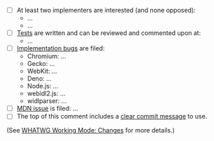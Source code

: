 <!--
Thank you for contributing to the Web IDL Standard! Please describe the change you are making and complete the checklist below if your change is not editorial.

When you submit this PR, and each time you edit this comment (including checking a checkbox through the UI!), PR Preview will run and update it. As such make any edits in one go and only after PR Preview has run.

If you think your PR is ready to land, please double-check that the build is passing and the checklist is complete before pinging.
-->

- [ ] At least two implementers are interested (and none opposed):
   * …
   * …
- [ ] [Tests](https://github.com/web-platform-tests/wpt) are written and can be reviewed and commented upon at:
   * … <!-- If these tests are tentative, link a PR to make them non-tentative. -->
- [ ] [Implementation bugs](https://github.com/whatwg/meta/blob/main/MAINTAINERS.md#handling-pull-requests) are filed:
   * Chromium: …
   * Gecko: …
   * WebKit: …
   * Deno: …
   * Node.js: …
   * webidl2.js: …
   * widlparser: …
- [ ] [MDN issue](https://github.com/whatwg/meta/blob/main/MAINTAINERS.md#handling-pull-requests) is filed: …
- [ ] The top of this comment includes a [clear commit message](https://github.com/whatwg/meta/blob/main/COMMITTING.md) to use. <!-- If you created this PR from a single commit, Github copied its message. Otherwise, you need to add a commit message yourself. -->

(See [WHATWG Working Mode: Changes](https://whatwg.org/working-mode#changes) for more details.)
